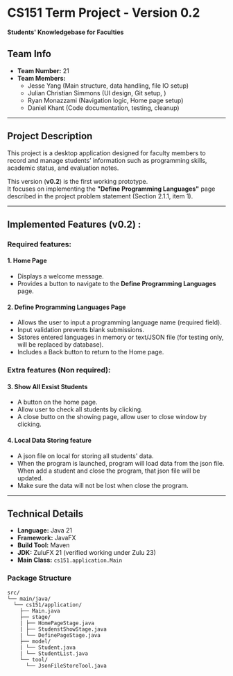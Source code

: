 # CS151 Term Project - Version 0.2  
**Students' Knowledgebase for Faculties**

## Team Info
- **Team Number:** 21  
- **Team Members:**  
  - Jesse Yang (Main structure, data handling, file IO setup)  
  - Julian Christian Simmons (UI design, Git setup, )  
  - Ryan Monazzami (Navigation logic, Home page setup)  
  - Daniel Khant (Code documentation, testing, cleanup)

---

## Project Description
This project is a desktop application designed for faculty members to record and manage students’ information such as programming skills, academic status, and evaluation notes.

This version (**v0.2**) is the first working prototype.  
It focuses on implementing the **"Define Programming Languages"** page described in the project problem statement (Section 2.1.1, item 1).

---

## Implemented Features (v0.2) :

### Required features:

#### 1. Home Page
- Displays a welcome message.
- Provides a button to navigate to the **Define Programming Languages** page.

#### 2. Define Programming Languages Page
- Allows the user to input a programming language name (required field).  
- Input validation prevents blank submissions.  
- Sstores entered languages in memory or text/JSON file (for testing only, will be replaced by database).  
- Includes a Back button to return to the Home page.

### Extra features (Non required):

#### 3. Show All Exsist Students
- A button on the home page. 
- Allow user to check all students by clicking.
- A close butto on the showing page, allow user to close window by clicking.

#### 4. Local Data Storing feature
- A json file on local for storing all students' data.
- When the program is launched, program will load data from the json file. When add a student and close the program, that json file will be updated.
- Make sure the data will not be lost when close the program.
  
---

## Technical Details

- **Language:** Java 21  
- **Framework:** JavaFX  
- **Build Tool:** Maven  
- **JDK:** ZuluFX 21 (verified working under Zulu 23)  
- **Main Class:** `cs151.application.Main`

### Package Structure
```text
src/
└── main/java/
  └── cs151/application/
    ├── Main.java
    ├── stage/
    | ├── HomePageStage.java
    | ├── StudenstShowStage.java
    | └── DefinePageStage.java
    ├── model/
    | └── Student.java
    | └── StudentList.java
    └── tool/
      └── JsonFileStoreTool.java
```
  

